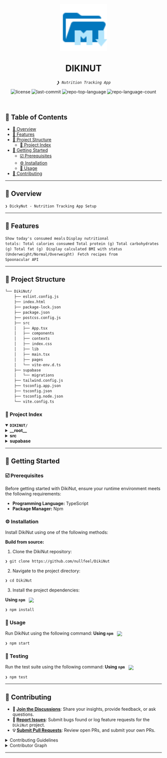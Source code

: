<p align="center">
    <img src="https://raw.githubusercontent.com/PKief/vscode-material-icon-theme/ec559a9f6bfd399b82bb44393651661b08aaf7ba/icons/folder-markdown-open.svg" align="center" width="30%">
</p>
<p align="center"><h1 align="center">DIKINUT</h1></p>
<p align="center">
	<em><code>❯ Nutrition Tracking App</code></em>
</p>
<p align="center">
	<img src="https://img.shields.io/github/license/nullfeel/DikiNut?style=default&logo=opensourceinitiative&logoColor=white&color=0080ff" alt="license">
	<img src="https://img.shields.io/github/last-commit/nullfeel/DikiNut?style=default&logo=git&logoColor=white&color=0080ff" alt="last-commit">
	<img src="https://img.shields.io/github/languages/top/nullfeel/DikiNut?style=default&color=0080ff" alt="repo-top-language">
	<img src="https://img.shields.io/github/languages/count/nullfeel/DikiNut?style=default&color=0080ff" alt="repo-language-count">
</p>
<p align="center"><!-- default option, no dependency badges. -->
</p>
<p align="center">
	<!-- default option, no dependency badges. -->
</p>
<br>

## 🔗 Table of Contents

- [📍 Overview](#-overview)
- [👾 Features](#-features)
- [📁 Project Structure](#-project-structure)
  - [📂 Project Index](#-project-index)
- [🚀 Getting Started](#-getting-started)
  - [☑️ Prerequisites](#-prerequisites)
  - [⚙️ Installation](#-installation)
  - [🤖 Usage](#🤖-usage)
- [🔰 Contributing](#-contributing)

---

## 📍 Overview

<code>❯ DickyNut - Nutrition Tracking App Setup</code>

---

## 👾 Features

<code>Show today's consumed meals</code>
<code>Display nutritional totals:
Total calories consumed
Total protein (g)
Total carbohydrates (g)
Total fat (g)
</code>
<code>Display calculated BMI with status (Underweight/Normal/Overweight)</code>
<code>
Fetch recipes from Spoonacular API </code>

---

## 📁 Project Structure

```sh
└── DikiNut/
    ├── eslint.config.js
    ├── index.html
    ├── package-lock.json
    ├── package.json
    ├── postcss.config.js
    ├── src
    │   ├── App.tsx
    │   ├── components
    │   ├── contexts
    │   ├── index.css
    │   ├── lib
    │   ├── main.tsx
    │   ├── pages
    │   └── vite-env.d.ts
    ├── supabase
    │   └── migrations
    ├── tailwind.config.js
    ├── tsconfig.app.json
    ├── tsconfig.json
    ├── tsconfig.node.json
    └── vite.config.ts
```


### 📂 Project Index
<details open>
	<summary><b><code>DIKINUT/</code></b></summary>
	<details> <!-- __root__ Submodule -->
		<summary><b>__root__</b></summary>
		<blockquote>
			<table>
			<tr>
				<td><b><a href='https://github.com/nullfeel/DikiNut/blob/master/postcss.config.js'>postcss.config.js</a></b></td>
			</tr>
			<tr>
				<td><b><a href='https://github.com/nullfeel/DikiNut/blob/master/tsconfig.node.json'>tsconfig.node.json</a></b></td>
			</tr>
			<tr>
				<td><b><a href='https://github.com/nullfeel/DikiNut/blob/master/package-lock.json'>package-lock.json</a></b></td>
			</tr>
			<tr>
				<td><b><a href='https://github.com/nullfeel/DikiNut/blob/master/tsconfig.json'>tsconfig.json</a></b></td>
			</tr>
			<tr>
				<td><b><a href='https://github.com/nullfeel/DikiNut/blob/master/tailwind.config.js'>tailwind.config.js</a></b></td>
			</tr>
			<tr>
				<td><b><a href='https://github.com/nullfeel/DikiNut/blob/master/tsconfig.app.json'>tsconfig.app.json</a></b></td>
			</tr>
			<tr>
				<td><b><a href='https://github.com/nullfeel/DikiNut/blob/master/package.json'>package.json</a></b></td>
			</tr>
			<tr>
				<td><b><a href='https://github.com/nullfeel/DikiNut/blob/master/vite.config.ts'>vite.config.ts</a></b></td>
			</tr>
			<tr>
				<td><b><a href='https://github.com/nullfeel/DikiNut/blob/master/index.html'>index.html</a></b></td>
			</tr>
			<tr>
				<td><b><a href='https://github.com/nullfeel/DikiNut/blob/master/eslint.config.js'>eslint.config.js</a></b></td>
			</tr>
			</table>
		</blockquote>
	</details>
	<details> <!-- src Submodule -->
		<summary><b>src</b></summary>
		<blockquote>
			<table>
			<tr>
				<td><b><a href='https://github.com/nullfeel/DikiNut/blob/master/src/main.tsx'>main.tsx</a></b></td>
			</tr>
			<tr>
				<td><b><a href='https://github.com/nullfeel/DikiNut/blob/master/src/index.css'>index.css</a></b></td>
			</tr>
			<tr>
				<td><b><a href='https://github.com/nullfeel/DikiNut/blob/master/src/App.tsx'>App.tsx</a></b></td>
			</tr>
			<tr>
				<td><b><a href='https://github.com/nullfeel/DikiNut/blob/master/src/vite-env.d.ts'>vite-env.d.ts</a></b></td>
			</tr>
			</table>
			<details>
				<summary><b>contexts</b></summary>
				<blockquote>
					<table>
					<tr>
						<td><b><a href='https://github.com/nullfeel/DikiNut/blob/master/src/contexts/AuthContext.tsx'>AuthContext.tsx</a></b></td>
					</tr>
					</table>
				</blockquote>
			</details>
			<details>
				<summary><b>lib</b></summary>
				<blockquote>
					<table>
					<tr>
						<td><b><a href='https://github.com/nullfeel/DikiNut/blob/master/src/lib/spoonacular.ts'>spoonacular.ts</a></b></td>
					</tr>
					<tr>
						<td><b><a href='https://github.com/nullfeel/DikiNut/blob/master/src/lib/supabase.ts'>supabase.ts</a></b></td>
					</tr>
					</table>
				</blockquote>
			</details>
			<details>
				<summary><b>components</b></summary>
				<blockquote>
					<table>
					<tr>
						<td><b><a href='https://github.com/nullfeel/DikiNut/blob/master/src/components/CalorieRangeSlider.tsx'>CalorieRangeSlider.tsx</a></b></td>
					</tr>
					<tr>
						<td><b><a href='https://github.com/nullfeel/DikiNut/blob/master/src/components/PrivateRoute.tsx'>PrivateRoute.tsx</a></b></td>
					</tr>
					<tr>
						<td><b><a href='https://github.com/nullfeel/DikiNut/blob/master/src/components/RecipeInstructions.tsx'>RecipeInstructions.tsx</a></b></td>
					</tr>
					<tr>
						<td><b><a href='https://github.com/nullfeel/DikiNut/blob/master/src/components/Navigation.tsx'>Navigation.tsx</a></b></td>
					</tr>
					<tr>
						<td><b><a href='https://github.com/nullfeel/DikiNut/blob/master/src/components/BMIStatus.tsx'>BMIStatus.tsx</a></b></td>
					</tr>
					<tr>
						<td><b><a href='https://github.com/nullfeel/DikiNut/blob/master/src/components/RecipeCard.tsx'>RecipeCard.tsx</a></b></td>
					</tr>
					</table>
				</blockquote>
			</details>
			<details>
				<summary><b>pages</b></summary>
				<blockquote>
					<table>
					<tr>
						<td><b><a href='https://github.com/nullfeel/DikiNut/blob/master/src/pages/RecipeDetail.tsx'>RecipeDetail.tsx</a></b></td>
					</tr>
					<tr>
						<td><b><a href='https://github.com/nullfeel/DikiNut/blob/master/src/pages/History.tsx'>History.tsx</a></b></td>
					</tr>
					<tr>
						<td><b><a href='https://github.com/nullfeel/DikiNut/blob/master/src/pages/Login.tsx'>Login.tsx</a></b></td>
					</tr>
					<tr>
						<td><b><a href='https://github.com/nullfeel/DikiNut/blob/master/src/pages/Home.tsx'>Home.tsx</a></b></td>
					</tr>
					<tr>
						<td><b><a href='https://github.com/nullfeel/DikiNut/blob/master/src/pages/Register.tsx'>Register.tsx</a></b></td>
					</tr>
					</table>
				</blockquote>
			</details>
		</blockquote>
	</details>
	<details> <!-- supabase Submodule -->
		<summary><b>supabase</b></summary>
		<blockquote>
			<details>
				<summary><b>migrations</b></summary>
				<blockquote>
					<table>
					<tr>
						<td><b><a href='https://github.com/nullfeel/DikiNut/blob/master/supabase/migrations/20250202053053_rough_island.sql'>20250202053053_rough_island.sql</a></b></td>
						<td><code>❯ REPLACE-ME</code></td>
					</tr>
					</table>
				</blockquote>
			</details>
		</blockquote>
	</details>
</details>

---
## 🚀 Getting Started

### ☑️ Prerequisites

Before getting started with DikiNut, ensure your runtime environment meets the following requirements:

- **Programming Language:** TypeScript
- **Package Manager:** Npm


### ⚙️ Installation

Install DikiNut using one of the following methods:

**Build from source:**

1. Clone the DikiNut repository:
```sh
❯ git clone https://github.com/nullfeel/DikiNut
```

2. Navigate to the project directory:
```sh
❯ cd DikiNut
```

3. Install the project dependencies:


**Using `npm`** &nbsp; [<img align="center" src="https://img.shields.io/badge/npm-CB3837.svg?style={badge_style}&logo=npm&logoColor=white" />](https://www.npmjs.com/)

```sh
❯ npm install
```




### 🤖 Usage
Run DikiNut using the following command:
**Using `npm`** &nbsp; [<img align="center" src="https://img.shields.io/badge/npm-CB3837.svg?style={badge_style}&logo=npm&logoColor=white" />](https://www.npmjs.com/)

```sh
❯ npm start
```


### 🧪 Testing
Run the test suite using the following command:
**Using `npm`** &nbsp; [<img align="center" src="https://img.shields.io/badge/npm-CB3837.svg?style={badge_style}&logo=npm&logoColor=white" />](https://www.npmjs.com/)

```sh
❯ npm test
```

---

## 🔰 Contributing

- **💬 [Join the Discussions](https://github.com/nullfeel/DikiNut/discussions)**: Share your insights, provide feedback, or ask questions.
- **🐛 [Report Issues](https://github.com/nullfeel/DikiNut/issues)**: Submit bugs found or log feature requests for the `DikiNut` project.
- **💡 [Submit Pull Requests](https://github.com/nullfeel/DikiNut/blob/main/CONTRIBUTING.md)**: Review open PRs, and submit your own PRs.

<details closed>
<summary>Contributing Guidelines</summary>

1. **Fork the Repository**: Start by forking the project repository to your github account.
2. **Clone Locally**: Clone the forked repository to your local machine using a git client.
   ```sh
   git clone https://github.com/nullfeel/DikiNut
   ```
3. **Create a New Branch**: Always work on a new branch, giving it a descriptive name.
   ```sh
   git checkout -b new-feature-x
   ```
4. **Make Your Changes**: Develop and test your changes locally.
5. **Commit Your Changes**: Commit with a clear message describing your updates.
   ```sh
   git commit -m 'Implemented new feature x.'
   ```
6. **Push to github**: Push the changes to your forked repository.
   ```sh
   git push origin new-feature-x
   ```
7. **Submit a Pull Request**: Create a PR against the original project repository. Clearly describe the changes and their motivations.
8. **Review**: Once your PR is reviewed and approved, it will be merged into the main branch. Congratulations on your contribution!
</details>

<details closed>
<summary>Contributor Graph</summary>
<br>
<p align="left">
   <a href="https://github.com{/nullfeel/DikiNut/}graphs/contributors">
      <img src="https://contrib.rocks/image?repo=nullfeel/DikiNut">
   </a>
</p>
</details>

---
